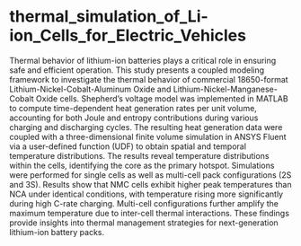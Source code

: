 # thermal_simulation_of_Li-ion_Cells_for_Electric_Vehicles
 Thermal behavior of lithium-ion batteries plays a critical role in ensuring safe and efficient operation. This study presents a coupled modeling framework to investigate the thermal behavior of commercial 18650-format Lithium-Nickel-Cobalt-Aluminum Oxide and Lithium-Nickel-Manganese-Cobalt Oxide cells.
Shepherd’s voltage model was implemented in MATLAB to compute time-dependent heat generation rates per unit volume, accounting for both Joule and entropy contributions during various charging and discharging cycles. The resulting heat generation data were coupled with a three-dimensional finite volume simulation in ANSYS Fluent via a user-defined function (UDF) to obtain spatial and temporal temperature distributions. The results reveal temperature distributions within the cells, identifying the core as the primary hotspot.
Simulations were performed for single cells as well as multi-cell pack configurations (2S and 3S). Results show that NMC cells exhibit higher peak temperatures than NCA under identical conditions, with temperature rising more significantly during high C-rate charging. Multi-cell configurations further amplify the maximum temperature due to inter-cell thermal interactions. These findings provide insights into thermal management strategies for next-generation lithium-ion battery packs.

